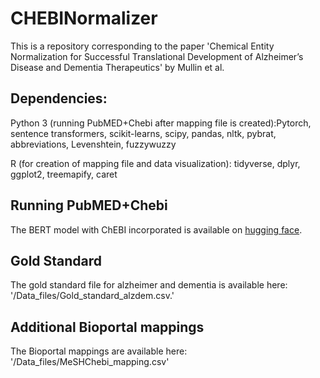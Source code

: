 # CHEBINormalizer
This is a repository corresponding to the paper 'Chemical Entity Normalization for Successful Translational Development of Alzheimer’s Disease and Dementia Therapeutics' by Mullin et al.

## Dependencies:
Python 3 (running PubMED+Chebi after mapping file is created):Pytorch, sentence transformers, scikit-learns, scipy, pandas, nltk, pybrat, abbreviations, Levenshtein, fuzzywuzzy

R (for creation of mapping file and data visualization): tidyverse, dplyr, ggplot2, treemapify, caret
## Running PubMED+Chebi
The BERT model with ChEBI incorporated is available on [hugging face](https://huggingface.co/sarahmul/PubmedBERTChEBI).

## Gold Standard
The gold standard file for alzheimer and dementia is available here: '/Data_files/Gold_standard_alzdem.csv.'

## Additional Bioportal mappings
The Bioportal mappings are available here: '/Data_files/MeSHChebi_mapping.csv'



